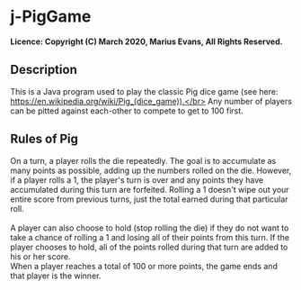 # j-PigGame
**Licence: Copyright (C) March 2020, Marius Evans, All Rights Reserved.**<br/>
## Description
This is a Java program used to play the classic Pig dice game (see here: https://en.wikipedia.org/wiki/Pig_(dice_game)).</br>
Any number of players can be pitted against each-other to compete to get to 100 first.</br>

## Rules of Pig
On a turn, a player rolls the die repeatedly. The goal is to accumulate as many points as possible, adding up the numbers rolled on the die. However, if a player rolls a 1, the player's turn is over and any points they have accumulated during this turn are forfeited. Rolling a 1 doesn't wipe out your entire score from previous turns, just the total earned during that particular roll.</br></br>
A player can also choose to hold (stop rolling the die) if they do not want to take a chance of rolling a 1 and losing all of their points from this turn. If the player chooses to hold, all of the points rolled during that turn are added to his or her score.</br>
When a player reaches a total of 100 or more points, the game ends and that player is the winner.

